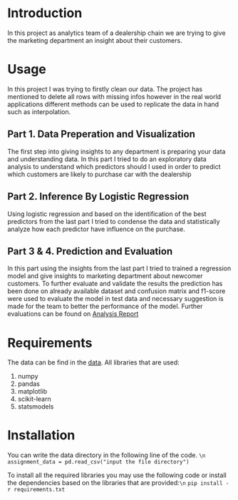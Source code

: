 # Introduction

In this project as analytics team of a dealership chain we are trying to give the marketing department an insight about their customers.

# Usage
In this project I was trying to firstly clean our data. The project has mentioned to delete all rows with missing infos however in the real world applications different methods can be used to replicate the data in hand such as interpolation.
## Part 1. Data Preperation and Visualization
The first step into giving insights to any department is preparing your data and understanding data. In this part I tried to do an exploratory data analysis to understand which predictors should I used in order to predict which customers are likely to purchase car with the dealership
## Part 2. Inference By Logistic Regression
Using logistic regression and based on the identification of the best predictors from the last part I tried to condense the data and statistically analyze how each predictor have influence on the purchase.
## Part 3 & 4. Prediction and Evaluation
In this part using the insights from the last part I tried to trained a regression model and give insights to marketing department about newcomer customers. To further evaluate and validate the results the prediction has been done on already available dataset and confusion matrix and f1-score were used to evaluate the model in test data and necessary suggestion is made for the team to better the performance of the model. Further evaluations can be found on [Analysis Report](/analysis-report.pdf)

# Requirements
The data can be find in the [data](/data). 
All libraries that are used:

1. numpy
2. pandas
3. matplotlib
4. scikit-learn
5. statsmodels

# Installation
You can write the data directory in the following line of the code. `\n`
```assignment_data = pd.read_csv("input the file directory")```

To install all the required libraries you may use the following code or install the dependencies based on the libraries that are provided:`\n`
```pip install -r requirements.txt```

